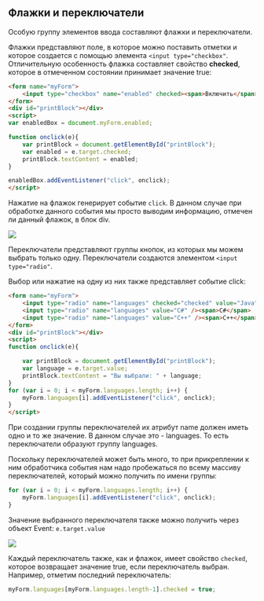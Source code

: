 ## Флажки и переключатели

Особую группу элементов ввода составляют флажки и переключатели.

Флажки представляют поле, в которое можно поставить отметки и которое создается с помощью элемента `<input type="checkbox"`. 
Отличительную особенность флажка составляет свойство **checked**, которое в отмеченном состоянии принимает значение true:

```html
<form name="myForm">
    <input type="checkbox" name="enabled" checked><span>Включить</span>
</form>
<div id="printBlock"></div>
<script>
var enabledBox = document.myForm.enabled;

function onclick(e){
    var printBlock = document.getElementById("printBlock");
    var enabled = e.target.checked;
    printBlock.textContent = enabled;
}

enabledBox.addEventListener("click", onclick);
</script>
```

Нажатие на флажок генерирует событие `click`. В данном случае при обработке данного события мы просто выводим информацию, отмечен 
ли данный флажок, в блок div.

![](https://metanit.com/web/javascript/pics/checkbox.png)

Переключатели представляют группы кнопок, из которых мы можем выбрать только одну. Переключатели создаются элементом `<input type="radio"`.

Выбор или нажатие на одну из них также представляет событие click:

```html
<form name="myForm">
    <input type="radio" name="languages" checked="checked" value="Java" /><span>Java</span>
    <input type="radio" name="languages" value="C#" /><span>C#</span>
    <input type="radio" name="languages" value="C++" /><span>C++</span>
</form>
<div id="printBlock"></div>
<script>
function onclick(e){

    var printBlock = document.getElementById("printBlock");
    var language = e.target.value;
    printBlock.textContent = "Вы выбрали: " + language;
}
for (var i = 0; i < myForm.languages.length; i++) {
    myForm.languages[i].addEventListener("click", onclick);
}
</script>
```

При создании группы переключателей их атрибут name должен иметь одно и то же значение. В данном случае это - languages. То есть переключатели 
образуют группу languages.

Поскольку переключателей может быть много, то при прикреплении к ним обработчика события нам надо пробежаться по всему массиву переключателей, 
который можно получить по имени группы:

```js
for (var i = 0; i < myForm.languages.length; i++) {
    myForm.languages[i].addEventListener("click", onclick);
}
```

Значение выбранного переключателя также можно получить через объект Event: `e.target.value`

![](https://metanit.com/web/javascript/pics/radiobutton.png)

Каждый переключатель также, как и флажок, имеет свойство `checked`, которое возвращает значение true, если переключатель выбран. 
Например, отметим последний переключатель:

```js
myForm.languages[myForm.languages.length-1].checked = true;
```

